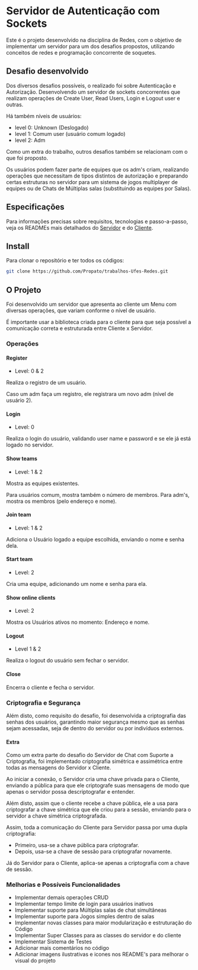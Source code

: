 # Servidor de Autenticação com Sockets

Este é o projeto desenvolvido na disciplina de Redes, com o objetivo de implementar um servidor para um dos desafios propostos, utilizando conceitos de redes e programação concorrente de soquetes.

## Desafio desenvolvido

Dos diversos desafios possíveis, o realizado foi sobre Autenticação e Autorização. Desenvolvendo um servidor de sockets concorrentes que realizam operações de Create User, Read Users, Login e Logout user e outras.

Há também níveis de usuários:
 
 - level 0: Unknown (Deslogado)
 - level 1: Comum user (usuário comum logado)
 - level 2: Adm

Como um extra do trabalho, outros desafios também se relacionam com o que foi proposto.

Os usuários podem fazer parte de equipes que os adm's criam, realizando operações que necessitam de tipos distintos de autorização e preparando certas estruturas no servidor para um sistema de jogos multiplayer de equipes ou de Chats de Múltiplas salas (substituindo as equipes por Salas).

## Especificações

Para informações precisas sobre requisitos, tecnologias e passo-a-passo, veja os READMEs mais detalhados do <a href="./server/README.md">Servidor</a> e do <a href="./client/README.md">Cliente</a>.

## Install

Para clonar o repositório e ter todos os códigos:

```bash
git clone https://github.com/Propato/trabalhos-Ufes-Redes.git
```

## O Projeto

Foi desenvolvido um servidor que apresenta ao cliente um Menu com diversas operações, que variam conforme o nível de usuário.

É importante usar a biblioteca criada para o cliente para que seja possível a comunicação correta e estruturada entre Cliente x Servidor.

### Operações

#### Register

 - Level: 0 & 2
 
Realiza o registro de um usuário.

Caso um adm faça um registro, ele registrara um novo adm (nível de usuário 2).

#### Login

 - Level: 0

Realiza o login do usuário, validando user name e password e se ele já está logado no servidor.


#### Show teams

 - Level: 1 & 2

Mostra as equipes existentes.

Para usuários comum, mostra também o número de membros. Para adm's, mostra os membros (pelo endereço e nome).

#### Join team

 - Level: 1 & 2

Adiciona o Usuário logado a equipe escolhida, enviando o nome e senha dela.

#### Start team

 - Level: 2

Cria uma equipe, adicionando um nome e senha para ela.

#### Show online clients

 - Level: 2

Mostra os Usuários ativos no momento: Endereço e nome.

#### Logout

 - Level 1 & 2

Realiza o logout do usuário sem fechar o servidor.

#### Close

Encerra o cliente e fecha o servidor.

### Criptografia e Segurança

Além disto, como requisito do desafio, foi desenvolvida a criptografia das senhas dos usuários, garantindo maior segurança mesmo que as senhas sejam acessadas, seja de dentro do servidor ou por indivíduos externos.

#### Extra

Como um extra parte do desafio do Servidor de Chat com Suporte a Criptografia, foi implementado criptografia simétrica e assimétrica entre todas as mensagens do Servidor x Cliente.

Ao iniciar a conexão, o Servidor cria uma chave privada para o Cliente, enviando a pública para que ele criptografe suas mensagens de modo que apenas o servidor possa descriptografar e entender.

Além disto, assim que o cliente recebe a chave pública, ele a usa para criptografar a chave simétrica que ele criou para a sessão, enviando para o servidor a chave simétrica criptografada.

Assim, toda a comunicação do Cliente para Servidor passa por uma dupla criptografia:

 - Primeiro, usa-se a chave pública para criptografar.
 - Depois, usa-se a chave de sessão para criptografar novamente.

Já do Servidor para o Cliente, aplica-se apenas a criptografia com a chave de sessão.

### Melhorias e Possíveis Funcionalidades

 - Implementar demais operações CRUD
 - Implementar tempo limite de login para usuários inativos
 - Implementar suporte para Múltiplas salas de chat simultâneas
 - Implementar suporte para Jogos simples dentro de salas
 - Implementar novas classes para maior modularização e estruturação do Código
 - Implementar Super Classes para as classes do servidor e do cliente
 - Implementar Sistema de Testes
 - Adicionar mais comentários no código
 - Adicionar imagens ilustrativas e icones nos README's para melhorar o visual do projeto
